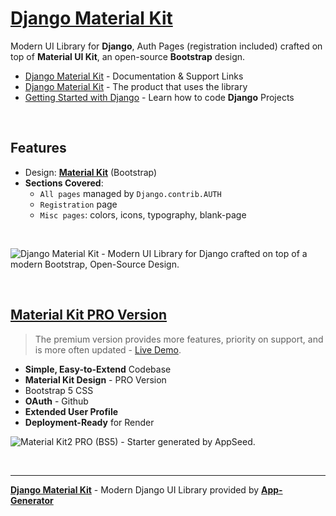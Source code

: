 # [Django Material Kit](https://app-generator.dev/docs/products/django-libs/theme-material-kit.html)

Modern UI Library for **Django**, Auth Pages (registration included) crafted on top of **Material UI Kit**, an open-source **Bootstrap** design.

- [Django Material Kit](https://app-generator.dev/docs/products/django-libs/theme-material-kit.html) - Documentation & Support Links
- [Django Material Kit](https://app-generator.dev/product/material-kit/django/) - The product that uses the library
- [Getting Started with Django](https://app-generator.dev/docs/technologies/django/index.html) - Learn how to code **Django** Projects

<br />

## **Features**

- Design: **[Material Kit](https://app-generator.dev/docs/templates/bootstrap/material-kit.html)** (Bootstrap)
- **Sections Covered**: 
  - `All pages` managed by `Django.contrib.AUTH`
  - `Registration` page
  - `Misc pages`: colors, icons, typography, blank-page 
  
<br />

![Django Material Kit - Modern UI Library for Django crafted on top of a modern Bootstrap, Open-Source Design.](https://github.com/user-attachments/assets/d83d18dd-b147-4fcb-ba3a-cc4926c6d536)

<br />

## [Material Kit PRO Version](https://app-generator.dev/product/material-kit-pro/django/)

> The premium version provides more features, priority on support, and is more often updated - [Live Demo](https://django-mkit2-pro.onrender.com/).

- **Simple, Easy-to-Extend** Codebase
- **Material Kit Design** - PRO Version
- Bootstrap 5 CSS
- **OAuth** - Github
- **Extended User Profile**
- **Deployment-Ready** for Render 

![Material Kit2 PRO (BS5) - Starter generated by AppSeed.](https://user-images.githubusercontent.com/51070104/173217499-a443fd60-2564-42f3-8bb6-4a498823f670.png)

<br />

---
**[Django Material Kit](https://app-generator.dev/docs/products/django-libs/theme-material-kit.html)** - Modern Django UI Library provided by **[App-Generator](https://app-generator.dev)**
